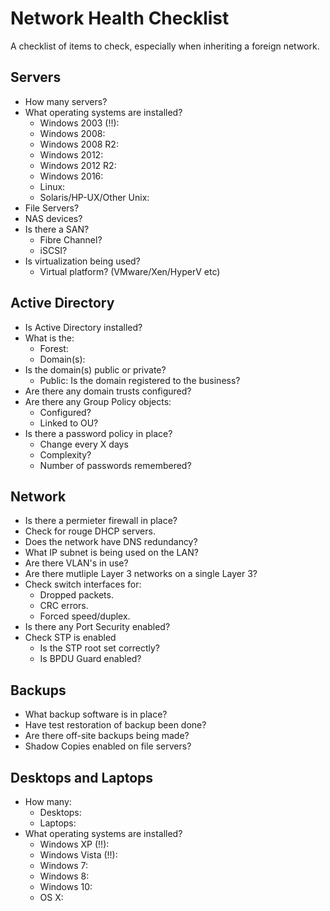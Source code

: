 # Network Health Checklist
A checklist of items to check, especially when inheriting a foreign network.

## Servers

- How many servers?
- What operating systems are installed?
  - Windows 2003 (!!):
  - Windows 2008:
  - Windows 2008 R2:
  - Windows 2012:
  - Windows 2012 R2:
  - Windows 2016:
  - Linux:
  - Solaris/HP-UX/Other Unix:
- File Servers?
- NAS devices?
- Is there a SAN?
  - Fibre Channel?
  - iSCSI?
- Is virtualization being used?
  - Virtual platform? (VMware/Xen/HyperV etc)

## Active Directory

- Is Active Directory installed?
- What is the:
  - Forest:
  - Domain(s):
- Is the domain(s) public or private?
  - Public: Is the domain registered to the business?
- Are there any domain trusts configured?
- Are there any Group Policy objects:
  - Configured?
  - Linked to OU?
- Is there a password policy in place?
  - Change every X days
  - Complexity?
  - Number of passwords remembered?

## Network

- Is there a permieter firewall in place?
- Check for rouge DHCP servers.
- Does the network have DNS redundancy?
- What IP subnet is being used on the LAN?
- Are there VLAN's in use?
- Are there mutliple Layer 3 networks on a single Layer 3?
- Check switch interfaces for:
  - Dropped packets.
  - CRC errors.
  - Forced speed/duplex.
- Is there any Port Security enabled?
- Check STP is enabled
  - Is the STP root set correctly?
  - Is BPDU Guard enabled?

## Backups

- What backup software is in place?
- Have test restoration of backup been done?
- Are there off-site backups being made?
- Shadow Copies enabled on file servers?

## Desktops and Laptops

- How many:
  - Desktops:
  - Laptops:
- What operating systems are installed?
  - Windows XP (!!):
  - Windows Vista (!!):
  - Windows 7:
  - Windows 8:
  - Windows 10:
  - OS X:
